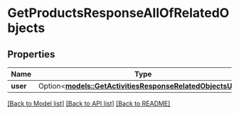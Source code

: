 # GetProductsResponseAllOfRelatedObjects

## Properties

Name | Type | Description | Notes
------------ | ------------- | ------------- | -------------
**user** | Option<[**models::GetActivitiesResponseRelatedObjectsUser**](GetActivitiesResponse_related_objects_user.md)> |  | [optional]

[[Back to Model list]](../README.md#documentation-for-models) [[Back to API list]](../README.md#documentation-for-api-endpoints) [[Back to README]](../README.md)


